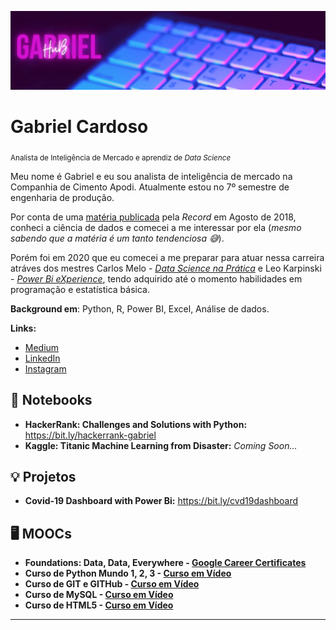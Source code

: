 <p align="center">
  <img src="banner-hub.png" >
</p>

# Gabriel Cardoso

<sub>Analista de Inteligência de Mercado e aprendiz de *Data Science*</sub>

Meu nome é Gabriel e eu sou analista de inteligência de mercado na Companhia de Cimento Apodi. Atualmente estou no 7º semestre de engenharia de produção. 

Por conta de uma [matéria publicada](https://recordtv.r7.com/fala-brasil/fotos/carreira-em-ciencia-de-dados-promete-salarios-de-r-22-mil-29092018) pela *Record* em Agosto de 2018,
conheci a ciência de dados e comecei a me interessar por ela (*mesmo sabendo que a matéria é um tanto tendenciosa 😅*). 

Porém foi em 2020 que eu comecei a me preparar para atuar nessa carreira atráves dos mestres Carlos Melo - [*Data Science na Prática*](https://sigmoidal.ai) e Leo Karpinski -  [*Power Bi eXperience*](https://powerbiexperience.com/pt/), tendo adquirido até o momento habilidades em programação e estatística básica.


**Background em**: Python, R, Power BI, Excel,  Análise de dados.

**Links:**
* [Medium](https://medium.com)
* [LinkedIn](https://br.linkedin.com)
* [Instagram](https://www.instagram.com/gabecrd/)


## 📓 Notebooks
* **HackerRank: Challenges and Solutions with Python:** https://bit.ly/hackerrank-gabriel
* **Kaggle: Titanic Machine Learning from Disaster:** *Coming Soon...*

## 💡 Projetos
* **Covid-19 Dashboard with Power Bi:** https://bit.ly/cvd19dashboard

## 🖥️ MOOCs
* **Foundations: Data, Data, Everywhere - [Google Career Certificates](https://www.coursera.org/learn/foundations-data)**
* **Curso de Python Mundo 1, 2, 3 - [Curso em Vídeo](https://www.cursoemvideo.com/course/python-3-mundo-1/)**
* **Curso de GIT e GITHub - [Curso em Vídeo](https://www.cursoemvideo.com/course/curso-de-git-e-github/)**
* **Curso de MySQL - [Curso em Vídeo](https://www.cursoemvideo.com/course/mysql/)**
* **Curso de HTML5 - [Curso em Vídeo](https://www.cursoemvideo.com/course/html5/)**
---
